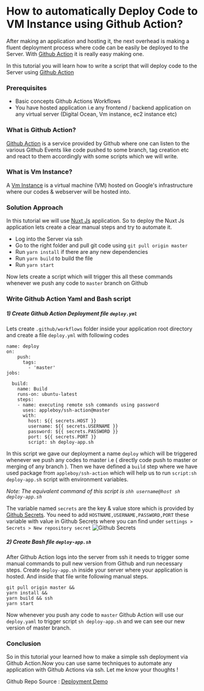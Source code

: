 # How to automatically Deploy Code to VM Instance using Github Action?
After making an application and hosting it, the next overhead is making a fluent deployment process where code can be easily be deployed to the Server. 
With [Github Action](https://docs.github.com/en/actions/reference/workflow-syntax-for-github-actions) it is really easy making one.

In this tutorial you will learn how to write a script that will deploy code to the Server using [Github Action](https://docs.github.com/en/actions/reference/workflow-syntax-for-github-actions)

### Prerequisites

* Basic concepts  Github Actions Workflows
* You have hosted application i.e any frontend / backend application on any virtual server (Digital Ocean, Vm instance, ec2 instance etc)

### What is Github Action?
[Github Action](https://docs.github.com/en/actions/reference/workflow-syntax-for-github-actions) is a service provided by Github where one can listen to the various Github Events like code pushed to some branch, tag creation etc and react to them accordingly with some scripts which we will write.

### What is Vm Instance?
A [Vm Instance](https://cloud.google.com/compute/?utm_source=google&utm_medium=cpc&utm_campaign=japac-AU-all-en-dr-bkws-all-all-trial-e-dr-1009882&utm_content=text-ad-none-none-DEV_c-CRE_505020325174-ADGP_Hybrid+%7C+BKWS+-+EXA+%7C+Txt+~+Compute+~+Compute+Engine_VM-instances-KWID_43700062034862769-kwd-277810790368&userloc_9070016-network_g&utm_term=KW_google%20vm%20instance&gclsrc=ds&gclid=CPLrvKvrzfACFUNyjgodZg8OfA&gclsrc=ds) is a virtual machine (VM) hosted on Google's infrastructure where our codes & webserver will be hosted into.

### Solution Approach
In this tutorial we will use [Nuxt Js](https://nuxtjs.org/) application. So to deploy the Nuxt Js application lets create a clear manual steps and try to automate it.

* Log into the Server via ssh
* Go to the right folder and pull git code using `git pull origin master`
* Run `yarn install` if there are any new dependencies
* Run `yarn build` to build the file
* Run `yarn start`

Now lets create a script which will trigger this all these commands whenever we push any code to `master` branch on Github

### Write Github Action Yaml and Bash script 

##### 1) Create Github Action Deployment file `deploy.yml`
Lets create `.github/workflows` folder inside your application root directory and create a file `deploy.yml` with following codes

```
name: deploy
on:
    push:
      tags:
        - 'master'
jobs:

  build:
    name: Build
    runs-on: ubuntu-latest
    steps:
    - name: executing remote ssh commands using password
      uses: appleboy/ssh-action@master
      with:
        host: ${{ secrets.HOST }}
        username: ${{ secrets.USERNAME }}
        password: ${{ secrets.PASSWORD }}
        port: ${{ secrets.PORT }}
        script: sh deploy-app.sh
```
In this script we gave our deployment a name `deploy` which will be triggered whenever we push any codes to master i.e ( directly code push to master or merging of any branch ). Then we have defined a `build` step where we have used package from `appleboy/ssh-action` which will help us to run `script:sh deploy-app.sh` script with environment variables. 

*Note: The  equivalent command  of this script is `shh username@host sh deploy-app.sh`*

The variable named `secrets` are the key & value store which is provided by [Github Secrets](https://docs.github.com/en/actions/reference/encrypted-secrets). You need to add `HOSTNAME,USERNAME,PASSWORD,PORT` these variable with value in Github Secrets where you can find under `settings > Secrets > New repository secret`
![Github Secrets](https://nimbus-screenshots.s3.amazonaws.com/s/c57a58d4d4c87a7c866728521ff53c4d.png)

##### 2) Create Bash file `deploy-app.sh` 
After Github Action logs into the server from ssh it needs to trigger some manual commands to pull new version from Github and run necessary steps. Create `deploy-app.sh` inside your server where your application is hosted. And inside that file write following manual steps.

```
git pull origin master && 
yarn install &&
yarn build && ssh
yarn start
```

Now whenever you push any code to `master` Github Action will use our `deploy.yaml` to trigger script `sh deploy-app.sh` and we can see our new version of master branch. 

### Conclusion

So in this tutorial your learned how to make a simple ssh deployment via Github Action.Now you can use same techniques to automate any application with Github Actions via ssh. 
Let me know your thoughts !

Github Repo Source : [Deployment Demo](https://github.com/ujwaldhakal/vm-instance-deployment-demo)